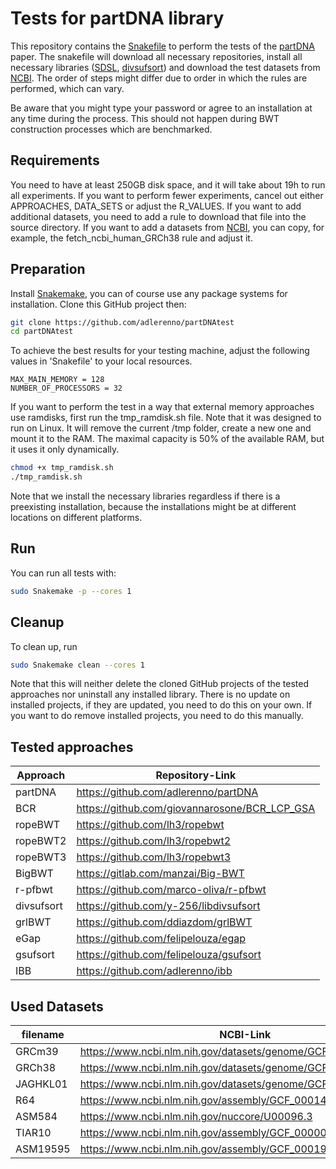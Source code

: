 # Tests for partDNA library

This repository contains the [Snakefile](https://snakemake.github.io) to perform the tests of the [partDNA](https://arxiv.org/abs/2406.10610) paper. 
The snakefile will download all necessary repositories, 
install all necessary libraries ([SDSL](https://github.com/simongog/sdsl-lite), [divsufsort](https://github.com/y-256/libdivsufsort/tree/master)) 
and download the test datasets from [NCBI](https://www.ncbi.nlm.nih.gov/datasets/genome/). 
The order of steps might differ due to order in which the rules are performed, which can vary. 

Be aware that you might type your password or agree to an installation at any time during the process. 
This should not happen during BWT construction processes which are benchmarked.

## Requirements

You need to have at least 250GB disk space, and it will take about 19h to run all experiments.
If you want to perform fewer experiments, cancel out either APPROACHES, DATA_SETS or adjust the R_VALUES. 
If you want to add additional datasets, you need to add a rule to download that file into the source directory.
If you want to add a datasets from [NCBI](https://www.ncbi.nlm.nih.gov/datasets/genome/),
you can copy, for example, the fetch_ncbi_human_GRCh38 rule and adjust it.


## Preparation

Install [Snakemake](https://snakemake.github.io), 
you can of course use any package systems for installation.
Clone this GitHub project then:

```bash
git clone https://github.com/adlerenno/partDNAtest
cd partDNAtest
```

To achieve the best results for your testing machine,
adjust the following values in 'Snakefile' to your local resources.

```
MAX_MAIN_MEMORY = 128
NUMBER_OF_PROCESSORS = 32
```

If you want to perform the test in a way that external memory approaches use ramdisks, first run the tmp_ramdisk.sh file.
Note that it was designed to run on Linux. It will remove the current /tmp folder, create a new one and mount it to the RAM.
The maximal capacity is 50% of the available RAM, but it uses it only dynamically.

```bash
chmod +x tmp_ramdisk.sh
./tmp_ramdisk.sh
```

Note that we install the necessary libraries regardless if there is a preexisting installation,
because the installations might be at different locations on different platforms.

## Run

You can run all tests with:

```bash
sudo Snakemake -p --cores 1
```

## Cleanup

To clean up, run 

```bash
sudo Snakemake clean --cores 1
```

Note that this will neither delete the cloned GitHub projects of the tested approaches nor uninstall any installed library.
There is no update on installed projects, if they are updated, you need to do this on your own.
If you want to do remove installed projects, you need to do this manually.

## Tested approaches

| Approach   | Repository-Link                               |
|------------|-----------------------------------------------|
| partDNA    | https://github.com/adlerenno/partDNA          |
| BCR        | https://github.com/giovannarosone/BCR_LCP_GSA |
| ropeBWT    | https://github.com/lh3/ropebwt                |
| ropeBWT2   | https://github.com/lh3/ropebwt2               |
| ropeBWT3   | https://github.com/lh3/ropebwt3               |
| BigBWT     | https://gitlab.com/manzai/Big-BWT             |
| r-pfbwt    | https://github.com/marco-oliva/r-pfbwt        |
| divsufsort | https://github.com/y-256/libdivsufsort        |
| grlBWT     | https://github.com/ddiazdom/grlBWT            |
| eGap       | https://github.com/felipelouza/egap           |
| gsufsort   | https://github.com/felipelouza/gsufsort       |
| IBB        | https://github.com/adlerenno/ibb              |




## Used Datasets

| filename | NCBI-Link                                                      |
|----------|----------------------------------------------------------------|
| GRCm39   | https://www.ncbi.nlm.nih.gov/datasets/genome/GCF_000001635.27/ |
| GRCh38   | https://www.ncbi.nlm.nih.gov/datasets/genome/GCF_000001405.40/ |
| JAGHKL01 | https://www.ncbi.nlm.nih.gov/datasets/genome/GCF_018294505.1/  |
| R64      | https://www.ncbi.nlm.nih.gov/assembly/GCF_000146045.2/         |
| ASM584   | https://www.ncbi.nlm.nih.gov/nuccore/U00096.3                  |
| TIAR10   | https://www.ncbi.nlm.nih.gov/assembly/GCF_000001735.4/         |
| ASM19595 | https://www.ncbi.nlm.nih.gov/assembly/GCF_000195955.2/         |
